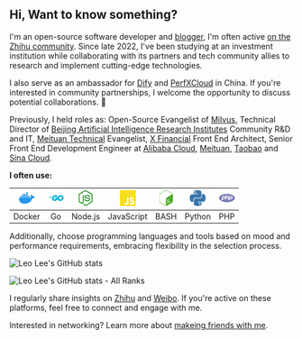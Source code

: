
## Hi, Want to know something?

I'm an open-source software developer and [blogger](https://soulteary.com/?from-github), I'm often active [on the Zhihu community](https://zhuanlan.zhihu.com/p/706303216). Since late 2022, I've been studying at an investment institution while collaborating with its partners and tech community allies to research and implement cutting-edge technologies.

I also serve as an ambassador for [Dify](https://github.com/langgenius/dify) and [PerfXCloud](https://cloud.perfxlab.cn/) in China. If you're interested in community partnerships, I welcome the opportunity to discuss potential collaborations. 👋

Previously, I held roles as: Open-Source Evangelist of [Milvus](https://github.com/milvus-io), Technical Director of [Beijing Artificial Intelligence Research Institutes](https://www.baai.ac.cn) Community R&D and IT, [Meituan Technical](https://tech.meituan.com/) Evangelist, [X Financial](https://ir.xiaoyinggroup.com/) Front End Architect, Senior Front End Development Engineer at [Alibaba Cloud](https://www.aliyun.com/), [Meituan](https://about.meituan.com/), [Taobao](https://www.taobao.com/) and [Sina Cloud](https://www.sinacloud.com/doc/about.html).

**I often use:**  

| <img height="28" src="https://github.com/soulteary/soulteary/raw/master/assets/img/docker.svg">  | <img height="28" src="https://github.com/soulteary/soulteary/raw/master/assets/img/go.svg"> | <img height="28" src="https://github.com/soulteary/soulteary/raw/master/assets/img/nodedotjs.svg"> | <img height="28" src="https://github.com/soulteary/soulteary/raw/master/assets/img/javascript.svg"> | <img height="28" src="https://github.com/soulteary/soulteary/raw/master/assets/img/gnubash.svg"> | <img height="28" src="https://github.com/soulteary/soulteary/raw/master/assets/img/python.svg"> | <img height="28" src="https://github.com/soulteary/soulteary/raw/master/assets/img/php.svg"> |
| :---------------: | :---------------: | :---------------: | :---------------: | :---------------: | :---------------: | :---------------: |
| Docker  | Go | Node.js | JavaScript | BASH | Python | PHP |


Additionally, choose programming languages and tools based on mood and performance requirements, embracing flexibility in the selection process.

![Leo Lee's GitHub stats](https://github-readme-stats.vercel.app/api?username=soulteary&theme=gruvbox&show_icons=true&cache_seconds=7200&hide=prs,issues)

![Leo Lee's GitHub stats - All Ranks](https://github-profile-trophy.vercel.app/?username=soulteary&theme=gruvbox&column=7&margin-w=15&margin-h=15&title=AllSuperRank,MultiLanguage,Stars,Commits,Follower,Issues,PullRequest)

I regularly share insights on [Zhihu](https://www.zhihu.com/people/soulteary) and [Weibo](https://weibo.com/u/1220149481). If you're active on these platforms, feel free to connect and engage with me.

Interested in networking? Learn more about [makeing friends with me](https://zhuanlan.zhihu.com/p/557928933).
